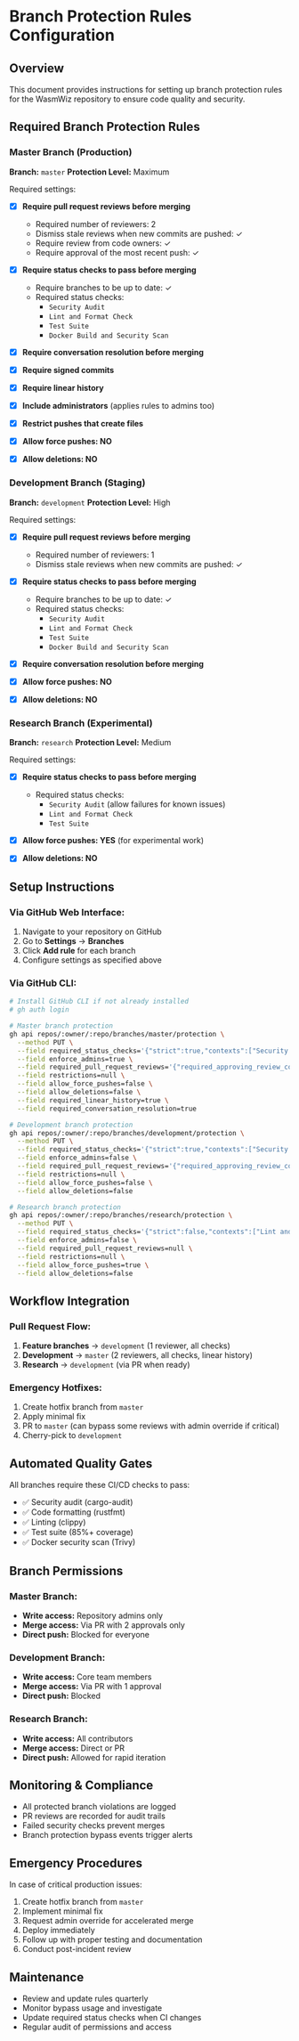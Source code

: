 # Branch Protection Rules Configuration

## Overview
This document provides instructions for setting up branch protection rules for the WasmWiz repository to ensure code quality and security.

## Required Branch Protection Rules

### Master Branch (Production)
**Branch:** `master`
**Protection Level:** Maximum

Required settings:
- [x] **Require pull request reviews before merging**
  - Required number of reviewers: 2
  - Dismiss stale reviews when new commits are pushed: ✓
  - Require review from code owners: ✓
  - Require approval of the most recent push: ✓

- [x] **Require status checks to pass before merging**
  - Require branches to be up to date: ✓
  - Required status checks:
    - `Security Audit`
    - `Lint and Format Check`
    - `Test Suite`
    - `Docker Build and Security Scan`

- [x] **Require conversation resolution before merging**

- [x] **Require signed commits**

- [x] **Require linear history**

- [x] **Include administrators** (applies rules to admins too)

- [x] **Restrict pushes that create files**

- [x] **Allow force pushes: NO**

- [x] **Allow deletions: NO**

### Development Branch (Staging)
**Branch:** `development`
**Protection Level:** High

Required settings:
- [x] **Require pull request reviews before merging**
  - Required number of reviewers: 1
  - Dismiss stale reviews when new commits are pushed: ✓

- [x] **Require status checks to pass before merging**
  - Require branches to be up to date: ✓
  - Required status checks:
    - `Security Audit`
    - `Lint and Format Check`
    - `Test Suite`
    - `Docker Build and Security Scan`

- [x] **Require conversation resolution before merging**

- [x] **Allow force pushes: NO**

- [x] **Allow deletions: NO**

### Research Branch (Experimental)
**Branch:** `research`
**Protection Level:** Medium

Required settings:
- [x] **Require status checks to pass before merging**
  - Required status checks:
    - `Security Audit` (allow failures for known issues)
    - `Lint and Format Check`
    - `Test Suite`

- [x] **Allow force pushes: YES** (for experimental work)

- [x] **Allow deletions: NO**

## Setup Instructions

### Via GitHub Web Interface:

1. Navigate to your repository on GitHub
2. Go to **Settings** → **Branches**
3. Click **Add rule** for each branch
4. Configure settings as specified above

### Via GitHub CLI:

```bash
# Install GitHub CLI if not already installed
# gh auth login

# Master branch protection
gh api repos/:owner/:repo/branches/master/protection \
  --method PUT \
  --field required_status_checks='{"strict":true,"contexts":["Security Audit","Lint and Format Check","Test Suite","Docker Build and Security Scan"]}' \
  --field enforce_admins=true \
  --field required_pull_request_reviews='{"required_approving_review_count":2,"dismiss_stale_reviews":true,"require_code_owner_reviews":true,"require_last_push_approval":true}' \
  --field restrictions=null \
  --field allow_force_pushes=false \
  --field allow_deletions=false \
  --field required_linear_history=true \
  --field required_conversation_resolution=true

# Development branch protection
gh api repos/:owner/:repo/branches/development/protection \
  --method PUT \
  --field required_status_checks='{"strict":true,"contexts":["Security Audit","Lint and Format Check","Test Suite","Docker Build and Security Scan"]}' \
  --field enforce_admins=false \
  --field required_pull_request_reviews='{"required_approving_review_count":1,"dismiss_stale_reviews":true}' \
  --field restrictions=null \
  --field allow_force_pushes=false \
  --field allow_deletions=false

# Research branch protection
gh api repos/:owner/:repo/branches/research/protection \
  --method PUT \
  --field required_status_checks='{"strict":false,"contexts":["Lint and Format Check","Test Suite"]}' \
  --field enforce_admins=false \
  --field required_pull_request_reviews=null \
  --field restrictions=null \
  --field allow_force_pushes=true \
  --field allow_deletions=false
```

## Workflow Integration

### Pull Request Flow:
1. **Feature branches** → `development` (1 reviewer, all checks)
2. **Development** → `master` (2 reviewers, all checks, linear history)
3. **Research** → `development` (via PR when ready)

### Emergency Hotfixes:
1. Create hotfix branch from `master`
2. Apply minimal fix
3. PR to `master` (can bypass some reviews with admin override if critical)
4. Cherry-pick to `development`

## Automated Quality Gates

All branches require these CI/CD checks to pass:
- ✅ Security audit (cargo-audit)
- ✅ Code formatting (rustfmt)
- ✅ Linting (clippy)
- ✅ Test suite (85%+ coverage)
- ✅ Docker security scan (Trivy)

## Branch Permissions

### Master Branch:
- **Write access:** Repository admins only
- **Merge access:** Via PR with 2 approvals only
- **Direct push:** Blocked for everyone

### Development Branch:
- **Write access:** Core team members
- **Merge access:** Via PR with 1 approval
- **Direct push:** Blocked

### Research Branch:
- **Write access:** All contributors
- **Merge access:** Direct or PR
- **Direct push:** Allowed for rapid iteration

## Monitoring & Compliance

- All protected branch violations are logged
- PR reviews are recorded for audit trails
- Failed security checks prevent merges
- Branch protection bypass events trigger alerts

## Emergency Procedures

In case of critical production issues:
1. Create hotfix branch from `master`
2. Implement minimal fix
3. Request admin override for accelerated merge
4. Deploy immediately
5. Follow up with proper testing and documentation
6. Conduct post-incident review

## Maintenance

- Review and update rules quarterly
- Monitor bypass usage and investigate
- Update required status checks when CI changes
- Regular audit of permissions and access